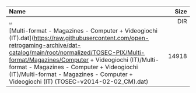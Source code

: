 |Name|Size|
|:---|---:|
|[..](../index.html)|DIR|
|[Multi-format - Magazines - Computer + Videogiochi (IT).dat](https://raw.githubusercontent.com/open-retrogaming-archive/dat-catalog/main/root/normalized/TOSEC-PIX/Multi-format/Magazines/Computer + Videogiochi (IT)/Multi-format - Magazines - Computer + Videogiochi (IT)/Multi-format - Magazines - Computer + Videogiochi (IT) (TOSEC-v2014-02-02_CM).dat)|14918|
